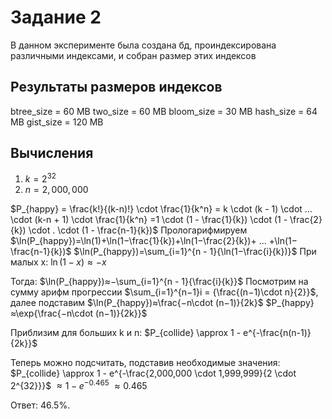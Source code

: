 # Задание 2
В данном эксперименте была создана бд, проиндексирована различными индексами, и собран размер этих индексов 

## Результаты размеров индексов
btree_size = 60 MB
two_size = 60 MB
bloom_size = 30 MB
hash_size = 64 MB
gist_size = 120 MB

## Вычисления 

1) $k = 2^{32}$ 
2) $n = 2,000,000$ 

$P_{happy} = \frac{k!}{(k-n)!} \cdot \frac{1}{k^n} = k \cdot (k - 1) \cdot ... \cdot (k-n + 1) \cdot \frac{1}{k^n} =1 \cdot (1 - \frac{1}{k}) \cdot (1 - \frac{2}{k}) \cdot . \cdot (1 - \frac{n-1}{k})$
Прологарифмируем
$\ln⁡(P_{happy})=\ln⁡(1)+\ln⁡(1−\frac{1}{k})+\ln⁡(1−\frac{2}{k})+ ... +\ln⁡(1−\frac{n-1}{k})$ $\ln⁡(P_{happy})=\sum_{i=1}^{n - 1}{\ln⁡(1−\frac{i}{k})}$
При малых x: $\ln⁡(1−x)≈−x$

Тогда:
$\ln⁡(P_{happy})≈−\sum_{i=1}^{n - 1}{\frac{i}{k}}$ 
Посмотрим на сумму арифм прогрессии $\sum_{i=1}^{n−1}i = {\frac{(n−1)\cdot n}{2}}$, далее подставим $\ln⁡(P_{happy})≈\frac{−n\cdot (n−1)}{2k}$
$P_{happy}≈\exp{\frac{−n\cdot (n−1)}{2k}}$
 
Приблизим для больших k и n:
$P_{collide} \approx 1 - e^{-\frac{n(n-1)}{2k}}$
 
Теперь можно подсчитать, подставив необходимые значения: $P_{collide} \approx 1 - e^{-\frac{2,000,000 \cdot 1,999,999}{2 \cdot 2^{32}}}$ $\approx 1 - e^{-0.465}$ $\approx 0.465$
 
Ответ: 46.5%.
